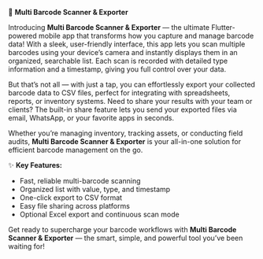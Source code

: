 📱 **Multi Barcode Scanner & Exporter**

Introducing **Multi Barcode Scanner & Exporter** — the ultimate Flutter-powered mobile app that transforms how you capture and manage barcode data! With a sleek, user-friendly interface, this app lets you scan multiple barcodes using your device’s camera and instantly displays them in an organized, searchable list. Each scan is recorded with detailed type information and a timestamp, giving you full control over your data.

But that’s not all — with just a tap, you can effortlessly export your collected barcode data to CSV files, perfect for integrating with spreadsheets, reports, or inventory systems. Need to share your results with your team or clients? The built-in share feature lets you send your exported files via email, WhatsApp, or your favorite apps in seconds.

Whether you’re managing inventory, tracking assets, or conducting field audits, **Multi Barcode Scanner & Exporter** is your all-in-one solution for efficient barcode management on the go.

✨ **Key Features:**
- Fast, reliable multi-barcode scanning
- Organized list with value, type, and timestamp
- One-click export to CSV format
- Easy file sharing across platforms
- Optional Excel export and continuous scan mode 

Get ready to supercharge your barcode workflows with **Multi Barcode Scanner & Exporter** — the smart, simple, and powerful tool you’ve been waiting for!
